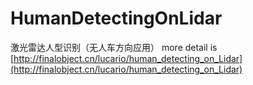 # HumanDetectingOnLidar
激光雷达人型识别（无人车方向应用）
more detail is [http://finalobject.cn/lucario/human_detecting_on_Lidar](http://finalobject.cn/lucario/human_detecting_on_Lidar)